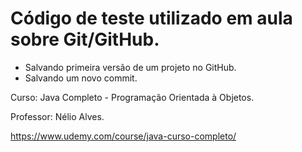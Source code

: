 # Código de teste utilizado em aula sobre Git/GitHub.

- Salvando primeira versão de um projeto no GitHub.
- Salvando um novo commit.

Curso: Java Completo - Programação Orientada à Objetos.

Professor: Nélio Alves.

https://www.udemy.com/course/java-curso-completo/
